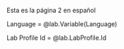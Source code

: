 Esta es la página 2 en español 

Language = @lab.Variable(Language)

Lab Profile Id = @lab.LabProfile.Id
